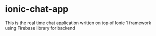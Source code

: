 ionic-chat-app
==============

This is the real time chat application written on top of Ionic 1 framework using Firebase library for backend
